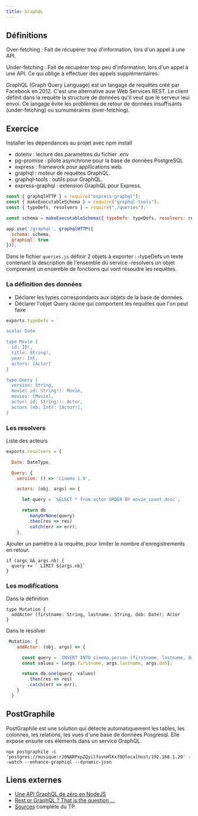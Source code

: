 ```yaml
---
title: GraphQL
---
```


## Définitions

Over-fetching
: Fait de récupérer trop d'information, lors d'un appel à une API.

Under-fetching
: Fait de récupérer trop peu d'information, lors d'un appel à une API. Ce qui oblige à effectuer des appels supplémentaires.


GraphQL (Graph Query Language) est un langage de requêtes créé par Facebook en 2012. C'est une alternative auw Web Services REST. Le client définit dans la requête la structure de données qu'il veut que le serveur leui envoi. Ce langage évite les problèmes de retour de données insuffisants (under-fetching) ou surnuméraires (over-fetching).

## Exercice

Installer les dépendances au projet avec npm install

- dotenv : lecture des paramètres du fichier .env
- pg-promise : pilote asynchrone pour la base de données PostgreSQL
- express : framework pour appllications web.
- graphql : moteur de requêtes GraphQL.
- graphql-tools : outils pour GraphQL.
- express-graphql : extension GraphQL pour Express.


```js
const { graphqlHTTP } = require("express-graphql");
const { makeExecutableSchema } = require("graphql-tools");
const { typeDefs, resolvers } = require("./queries");

const schema = makeExecutableSchema({ typeDefs: typeDefs, resolvers: resolvers });

app.use('/graphql', graphqlHTTP({
  schema: schema,
  graphiql: true
}));
```

Dans le fichier `queries.js` définir 2 objets à exporter :
-typeDefs un texte contenant la description de l'ensemble du service
-resolvers un objet comprenant un ensemble de fonctions qui vont résoudre les requêtes.

### La définition des données

- Déclarer les types correspondants aux objets de la base de données.
- Déclarer l'objet Query racine qui comportent les requêtes que l'on peut faire

```js
exports.typeDefs = `

scalar Date

type Movie {
  id: ID!,
  title: String!,
  year: Int,
  actors: [Actor]
}

type Query {
  version: String,
  movie( id: String!): Movie,
  movies: [Movie],
  actor( id: String!): Actor,
  actors (nb: Int): [Actor!],
}
```

### Les resolvers

Liste des acteurs


```js
exports.resolvers = {

  Date: DateType,

  Query: {
    version: () => 'Cinema 1.0',

    actors: (obj, args) => {

      let query = `SELECT * from actor ORDER BY movie_count desc`;

      return db
        .manyOrNone(query)
        .then(res => res)
        .catch(err => err);
    },
```

Ajouter un pamètre à la requête, pour limiter le nombre d'enregistrements en retour.

```
if (args && args.nb) {
  query += ` LIMIT ${args.nb}`
}
```

### Les modifications

Dans la définition

```
type Mutation {
  addActor (firstname: String, lastname: String, dob: Date): Actor
}
```

Dans le resolver

```javascript
 Mutation: {
    addActor: (obj, args) => {

      const query = `INSERT INTO cinema.person (firstname, lastname, dob) VALUES ($1, $2, $3) RETURNING *`;
      const values = [args.firstname, args.lastname, args.dob];

      return db.one(query, values)
        .then(res => res)
        .catch(err => err);
    }
  }
```


## PostGraphile

PostGraphile est une solution qui détecte automatiquement les tables, les colonnes, les relations, les vues d'une base de données Posgresql. Elle expose ensuite ces éléments dans un service GraphQL.

```>shell
npx postgraphile -c 'postgres://musique:rJ0NARPxpZQyilfovnHlKxf0@localhost/192.168.1.20' --watch --enhance-graphiql --dynamic-json
```

## Liens externes

- [Une API GraphQL de zéro en NodeJS](https://medium.com/wecraftapps/une-api-graphql-de-z%C3%A9ro-en-nodejs-8396dc652fb4)
- [Rest or GraphQL ? That is the question …](https://www.peaks.fr/fr/community/rest-or-graphql-that-is-the-question/)
- [Sources](https://gitlab.com/lpamio-webservice/graphql-server) complète du TP.
